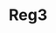 ---
title: "Reg3"
h1: "Ligurie"
h2: "Ligurie není jen destinace – je to způsob života.
Od Janova po Portofino, každý kout tohoto pobřeží nabízí kombinaci elegance, klidu a kultury.
Je to region, kde „kvalita života“ není slib, ale každodenní realita."
h3: "Ligurie přitahuje, ale nevystavuje se.
Je to klidná elegance. Místo, kde luxus neřve, ale šeptá. A právě to oslovuje ty, kdo hledají víc než efekt – hledají podstatu."
textL1: "Koupě nemovitosti v Ligurii není jen finanční rozhodnutí.
Je to také rozhodnutí mít kousek krajiny, do které se budete chtít vracet. Znovu a znovu.
A v tom je její hodnota – tržní i osobní."
textL2: "V Ligurii se domluvíte.
Ať už italsky, francouzsky nebo anglicky – mezinárodní prostředí je zde normou.
Pro cizince to znamená jedno: snazší začátek, menší bariéry, rychlejší domov."
textR1: "Tady není moře jen na dovolenou – je to rytmus života.
Procházky podél pobřeží, ranní espresso s výhledem na záliv, čerstvé ryby přímo z lodí.
Ligurie nabízí víc než výhledy – nabízí styl."
textR2: "Ligurie je tradiční, ale nezastaralá.
Má historické jádro, ale i infrastrukturu 21. století. Vysokorychlostní vlak, letiště, digitální pokrytí – vše, co činí život flexibilním."
dawn1: "Ceny nemovitostí zde neraketují – ale ani nekolísají.
Ligurie si drží důvěru trhu už desetiletí. Je to prostor, kde se vyplácí trpělivost a kde hodnota zraje s časem."
dawn2: "Ligurie nejsou jen velká jména.
Za Portofinem se skrývají desítky malých obcí s charakterem, příběhem a potenciálem.
A právě v nich se často skrývají největší objevy."
images:
  - foto/liguria.webp
---